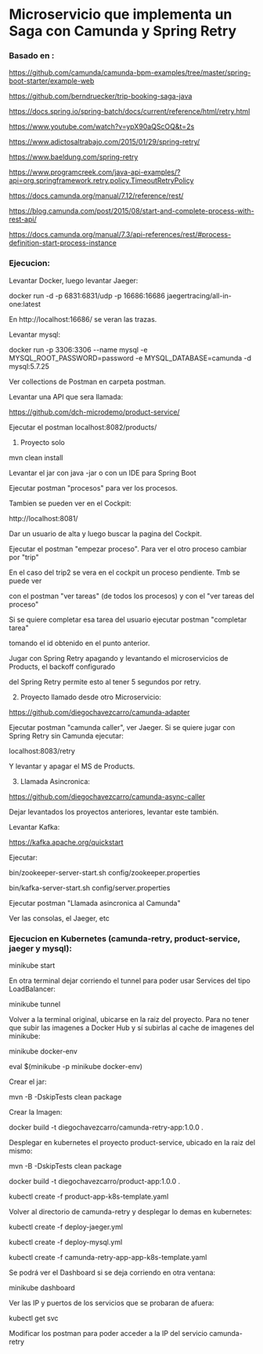 # Microservicio que implementa un Saga con Camunda y Spring Retry
### Basado en :

https://github.com/camunda/camunda-bpm-examples/tree/master/spring-boot-starter/example-web

https://github.com/berndruecker/trip-booking-saga-java

https://docs.spring.io/spring-batch/docs/current/reference/html/retry.html

https://www.youtube.com/watch?v=ypX90aQScOQ&t=2s

https://www.adictosaltrabajo.com/2015/01/29/spring-retry/

https://www.baeldung.com/spring-retry

https://www.programcreek.com/java-api-examples/?api=org.springframework.retry.policy.TimeoutRetryPolicy

https://docs.camunda.org/manual/7.12/reference/rest/

https://blog.camunda.com/post/2015/08/start-and-complete-process-with-rest-api/

https://docs.camunda.org/manual/7.3/api-references/rest/#process-definition-start-process-instance

### Ejecucion:

Levantar Docker, luego levantar Jaeger: 

docker run -d -p 6831:6831/udp -p 16686:16686 jaegertracing/all-in-one:latest

En http://localhost:16686/ se veran las trazas.

Levantar mysql:

docker run -p 3306:3306 --name mysql -e MYSQL_ROOT_PASSWORD=password -e MYSQL_DATABASE=camunda -d mysql:5.7.25

Ver collections de Postman en carpeta postman.

Levantar una API que sera llamada:

https://github.com/dch-microdemo/product-service/

Ejecutar el postman localhost:8082/products/

1. Proyecto solo

mvn clean install

Levantar el jar con java -jar o con un IDE para Spring Boot

Ejecutar postman "procesos" para ver los procesos.

Tambien se pueden ver en el Cockpit:

http://localhost:8081/

Dar un usuario de alta y luego buscar la pagina del Cockpit.

Ejecutar el postman "empezar proceso". Para ver el otro proceso cambiar por "trip"

En el caso del trip2 se vera en el cockpit un proceso pendiente. Tmb se puede ver 

con el postman "ver tareas" (de todos los procesos) y con el "ver tareas del proceso"

Si se quiere completar esa tarea del usuario ejecutar postman "completar tarea" 

tomando el id obtenido en el punto anterior.

Jugar con Spring Retry apagando y levantando el microservicios de Products, el backoff configurado

del Spring Retry permite esto al tener 5 segundos por retry.

2. Proyecto llamado desde otro Microservicio:

https://github.com/diegochavezcarro/camunda-adapter

Ejecutar postman "camunda caller", ver Jaeger. Si se quiere jugar con Spring Retry sin Camunda ejecutar:

localhost:8083/retry

Y levantar y apagar el MS de Products.

3. Llamada Asincronica:

https://github.com/diegochavezcarro/camunda-async-caller

Dejar levantados los proyectos anteriores, levantar este también.

Levantar Kafka:

https://kafka.apache.org/quickstart

Ejecutar:

bin/zookeeper-server-start.sh config/zookeeper.properties

bin/kafka-server-start.sh config/server.properties

Ejecutar postman "Llamada asincronica al Camunda"

Ver las consolas, el Jaeger, etc

### Ejecucion en Kubernetes (camunda-retry, product-service, jaeger y mysql):

minikube start

En otra terminal dejar corriendo el tunnel para poder usar Services del tipo LoadBalancer:

minikube tunnel

Volver a la terminal original, ubicarse en la raiz del proyecto. Para no tener que subir las
imagenes a Docker Hub y sí subirlas al cache de imagenes del minikube:

minikube docker-env

eval $(minikube -p minikube docker-env)

Crear el jar:

mvn -B -DskipTests clean package

Crear la Imagen:

docker build -t diegochavezcarro/camunda-retry-app:1.0.0 .

Desplegar en kubernetes el proyecto product-service, ubicado en la raiz del mismo:

mvn -B -DskipTests clean package

docker build -t diegochavezcarro/product-app:1.0.0 .

kubectl create -f product-app-k8s-template.yaml

Volver al directorio de camunda-retry y desplegar lo demas en kubernetes:

kubectl create -f deploy-jaeger.yml

kubectl create -f deploy-mysql.yml

kubectl create -f camunda-retry-app-app-k8s-template.yaml

Se podrá ver el Dashboard si se deja corriendo en otra ventana:

minikube dashboard

Ver las IP y puertos de los servicios que se probaran de afuera:

kubectl get svc

Modificar los postman para poder acceder a la IP del servicio camunda-retry









